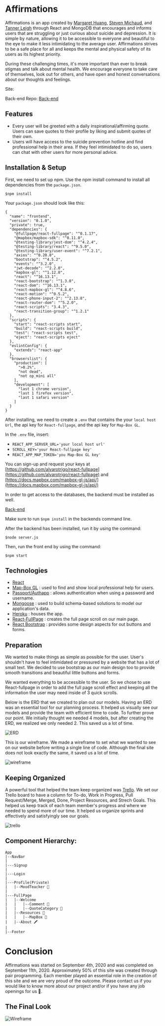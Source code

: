 # Affirmations

Affirmations is an app created by [Margaret Huang](https://github.com/margaret-jihua), [Steven Michaud](https://github.com/Michaudsr), and [Tanner Leigh](https://github.com/thleigh) through React and MongoDB that encourages and informs users that are struggling or just curious about suicide and depression.
It is simple by nature, allowing it to be accessible to everyone and beautiful to the eye to make it less intimidating to the average user. 
Affirmations strives to be a safe place for all and keeps the mental and physical safety of its users as its highest priority.

During these challenging times, it's more important than ever to break stigmas and talk about mental health. We encourage 
everyone to take care of themselves, look out for others, and have open and honest conversations about our thoughts and feelings.

Site: 

Back-end Repo: [Back-end](https://github.com/thleigh/Affirmations-Backend)

## Features

*  Every user will be greeted with a daily inspirational/affirming quote. Users can save quotes to their profile by liking and submit quotes of their own.
*  Users will have access to the suicide prevention hotline and find professional help in their area. If they feel intimidated to do so, users can chat with other users for more personal advice.

## Installation & Setup

First, we need to set up npm. Use the npm install command to install all dependencies from the `package.json`.

`$npm install`

Your `package.json` should look like this:
```
{
  "name": "frontend",
  "version": "0.1.0",
  "private": true,
  "dependencies": {
    "@fullpage/react-fullpage": "^0.1.17",
    "@mapbox/mapbox-sdk": "^0.11.0",
    "@testing-library/jest-dom": "^4.2.4",
    "@testing-library/react": "^9.5.0",
    "@testing-library/user-event": "^7.2.1",
    "axios": "^0.20.0",
    "bootstrap": "^4.5.2",
    "events": "^3.2.0",
    "jwt-decode": "^2.2.0",
    "mapbox-gl": "^1.12.0",
    "react": "^16.13.1",
    "react-bootstrap": "^1.3.0",
    "react-dom": "^16.13.1",
    "react-mapbox-gl": "^4.8.6",
    "react-motion": "^0.5.2",
    "react-phone-input-2": "^2.13.8",
    "react-router-dom": "^5.2.0",
    "react-scripts": "3.4.3",
    "react-transition-group": "^1.2.1"
  },
  "scripts": {
    "start": "react-scripts start",
    "build": "react-scripts build",
    "test": "react-scripts test",
    "eject": "react-scripts eject"
  },
  "eslintConfig": {
    "extends": "react-app"
  },
  "browserslist": {
    "production": [
      ">0.2%",
      "not dead",
      "not op_mini all"
    ],
    "development": [
      "last 1 chrome version",
      "last 1 firefox version",
      "last 1 safari version"
    ]
  }
}
```

After installing, we need to create a `.env` that contains the your `local host Url`, the api key for `React-fullpage`, and the api key for `Map-Box GL`.

In the `.env` file, insert:
* `REACT_APP_SERVER_URL='your local host url'`
* `SCROLL_KEY='your React-fullpage key'`
* `REACT_APP_MAP_TOKEN='you Map-Box GL key'`

You can sign-up and request your keys at [https://github.com/alvarotrigo/react-fullpage](https://github.com/alvarotrigo/react-fullpage) and [https://docs.mapbox.com/mapbox-gl-js/api/](https://docs.mapbox.com/mapbox-gl-js/api/)

In order to get access to the databases, the backend must be installed as well.

[Back-end](https://github.com/thleigh/Affirmations-Backend)

Make sure to run `$npm install` in the backends command line.

After the backend has been installed, run it by using the command:

`$node server.js`

Then, run the front end by using the command:

`$npm start`



## Technologies

* [React](https://reactjs.org/)
* [Map-Box GL](https://docs.mapbox.com/mapbox-gl-js/api/) : used to find and show local professional help for users.
* [Passport/Authapp](http://www.passportjs.org/) : allows authentication when using a password and username.
* [Mongoose](https://mongoosejs.com/) : used to build schema-based solutions to model our application's data.
* [Heroku](https://dashboard.heroku.com/apps) : houses the app.
* [React-FullPage](https://github.com/alvarotrigo/react-fullpage) : creates the full page scroll on our main page.
* [React Bootstrap](https://react-bootstrap.github.io/) : provides some design aspects for out buttons and forms. 

## Preparation 

We wanted to make things as simple as possible for the user. User's shouldn't have to feel intimidated or pressured by a website that has a lot of small text. We decided to use bootstrap as our main design too to provide smooth transitions and beautiful little buttons and forms. 

We wanted everything to be accessible to the user. So we chose to use React-fullpage in order to add the full page scroll effect and keeping all the information the user may need inside of 3 quick scrolls. 

Below is the ERD that we created to plan out our models. Having an ERD was an essential tool for our planning process. It helped us visually see our models and provide the team with efficient time to code. 
To further prove our point. We initially thought we needed 4 models, but after creating the ERD, we realized we only needed 2. This saved us a lot of time.

![ERD](./README-assets/erd.png)

This is our wireframe. We made a wireframe to set what we wanted to see on our website before writing a single line of code. Although the final site does not look exactly the same, it saved us a lot of time.

![wireframe](./README-assets/wireframe.png)

## Keeping Organized

A powerful tool that helped the team keep organized was [Trello](https://trello.com/).
We set our Trello board to have a column for To-do, Work in Progress, Pull Request/Merge, Merged, Done, Project Resources, and Strech Goals. This helped us keep track of each team member's progress and where we needed to spend
more of our time. It helped us organize sprints and effectively and satisfyingly see our goals.

![trello](./README-assets/trello.png)

## Component Hierarchy:

```
App
|--NavBar
|
|---Signup
|
|---Login
|
|---Profile(Private)
|   |--MoodTeacker 📍
|
|---FullPage
|   |--Welcome
|   |   |--Comment 📍
|   |   |--QuoteCategory 📍
|   |--Resources 📍
|   |   |--MapBox 📍
|   |--About 🖍
|
|--Footer
```

# Conclusion
Affirmations was started on September 4th, 2020 and was completed on September 11th, 2020. Approximately 50% of this site was created through pair programming. Each member played an essential role in the creation of this site and we are very proud of the outcome. Please contact us if you would like to know more about our project and/or if you have any job openings for us 🥰.

## The Final Look

![Wireframe](./README-assets/finallook.png)